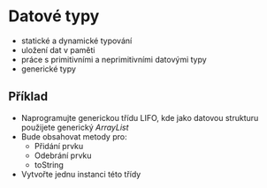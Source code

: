# Datové typy
- statické a dynamické typování
- uložení dat v paměti
- práce s primitivními a neprimitivními datovými typy
- generické typy
## Příklad
- Naprogramujte generickou třídu LIFO, kde jako datovou strukturu použijete generický _ArrayList_
- Bude obsahovat metody pro:
    - Přidání prvku
    - Odebrání prvku
    - toString
- Vytvořte jednu instanci této třídy

